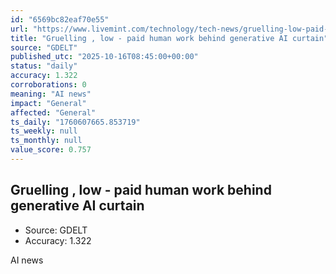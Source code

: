 ```yaml
---
id: "6569bc82eaf70e55"
url: "https://www.livemint.com/technology/tech-news/gruelling-low-paid-human-work-behind-generative-ai-curtain-11760602697923.html"
title: "Gruelling , low - paid human work behind generative AI curtain"
source: "GDELT"
published_utc: "2025-10-16T08:45:00+00:00"
status: "daily"
accuracy: 1.322
corroborations: 0
meaning: "AI news"
impact: "General"
affected: "General"
ts_daily: "1760607665.853719"
ts_weekly: null
ts_monthly: null
value_score: 0.757
---
```

## Gruelling , low - paid human work behind generative AI curtain

- Source: GDELT
- Accuracy: 1.322

AI news
